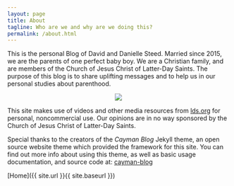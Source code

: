 ```yaml
---
layout: page
title: About
tagline: Who are we and why are we doing this?    
permalink: /about.html
---
```


This is the personal Blog of David and Danielle Steed. Married since 2015, we are the parents of one perfect baby boy. We are a Christian family, and are members of the Church of Jesus Christ of Latter-Day Saints. The purpose of this blog is to share uplifting messages and to help us in our personal studies about parenthood.

<div style="margin: 0 auto; text-align:center;" id='image'>
    <img src="/assets/images/All_of_Us.jpg">
</div>

This site makes use of videos and other media resources from [lds.org](https://www.lds.org) for personal, noncommercial use. Our opinions are in no way sponsored by the Church of Jesus Christ of Latter-Day Saints.  

Special thanks to the creators of the _Cayman Blog_ Jekyll theme, an open source website theme which provided the framework for this site. You can find out more info about using this theme, as well as basic usage documentation, and source code at: [cayman-blog](https://github.com/lorepirri/cayman-blog)

[Home]({{ site.url }}{{ site.baseurl }})
